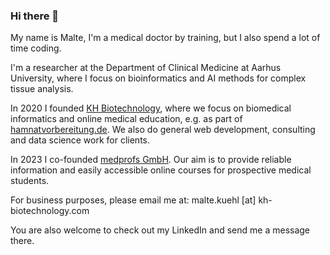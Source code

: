 ### Hi there 👋

My name is Malte, I'm a medical doctor by training, but I also spend a lot of time coding.

I'm a researcher at the Department of Clinical Medicine at Aarhus University, where I focus on bioinformatics and AI methods for complex tissue analysis.

In 2020 I founded [KH Biotechnology](https://kh-biotechnology.com), where we focus on biomedical informatics and online medical education, e.g. as part of [hamnatvorbereitung.de](https://hamnatvorbereitung.de). We also do general web development, consulting and data science work for clients.

In 2023 I co-founded [medprofs GmbH](https://medprofs.de). Our aim is to provide reliable information and easily accessible online courses for prospective medical students.

For business purposes, please email me at: malte.kuehl [at] kh-biotechnology.com

You are also welcome to check out my LinkedIn and send me a message there.
